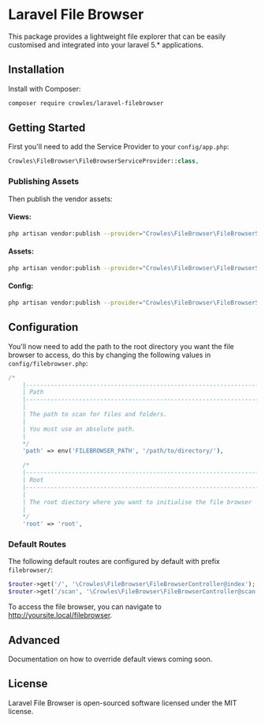 # Laravel File Browser

This package provides a lightweight file explorer that can be easily customised and integrated into your laravel 5.* applications.

## Installation
Install with  Composer:
```sh
composer require crowles/laravel-filebrowser
```

## Getting Started

First you'll need to add the Service Provider to your ```config/app.php```:
```php
Crowles\FileBrowser\FileBrowserServiceProvider::class,
```

### Publishing Assets
Then publish the vendor assets:

#### Views:
```sh
php artisan vendor:publish --provider="Crowles\FileBrowser\FileBrowserServiceProvider" --tag views
```
#### Assets:
```sh
php artisan vendor:publish --provider="Crowles\FileBrowser\FileBrowserServiceProvider" --tag assets
```
#### Config:
```sh
php artisan vendor:publish --provider="Crowles\FileBrowser\FileBrowserServiceProvider" --tag config
```

## Configuration
You'll now need to add the path to the root directory you want the file browser to access, do this by changing the following values in ```config/filebrowser.php```:
```php
/*
    |--------------------------------------------------------------------------
    | Path
    |--------------------------------------------------------------------------
    |
    | The path to scan for files and folders.
    |
    | You must use an absolute path.
    |
    */
    'path' => env('FILEBROWSER_PATH', '/path/to/directory/'),

    /*
    |--------------------------------------------------------------------------
    | Root
    |--------------------------------------------------------------------------
    |
    | The root diectory where you want to initialise the file browser
    |
    */
    'root' => 'root',
```
### Default Routes
The following default routes are configured by default with prefix ```filebrowser/```:
```php
$router->get('/', '\Crowles\FileBrowser\FileBrowserController@index');
$router->get('/scan', '\Crowles\FileBrowser\FileBrowserController@scan');
```

To access the file browser, you can navigate to http://yoursite.local/filebrowser.

## Advanced

Documentation on how to override default views coming soon.

## License

Laravel File Browser is open-sourced software licensed under the MIT license.